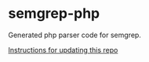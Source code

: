 # semgrep-php

Generated php parser code for semgrep.

[Instructions for updating this repo](https://github.com/returntocorp/ocaml-tree-sitter/blob/main/doc/release.md)
